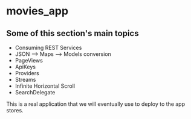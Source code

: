 # movies_app

## Some of this section's main topics

- Consuming REST Services
- JSON --> Maps --> Models conversion
- PageViews
- ApiKeys
- Providers
- Streams
- Infinite Horizontal Scroll
- SearchDelegate

This is a real application that we will eventually use to deploy to
the app stores.
